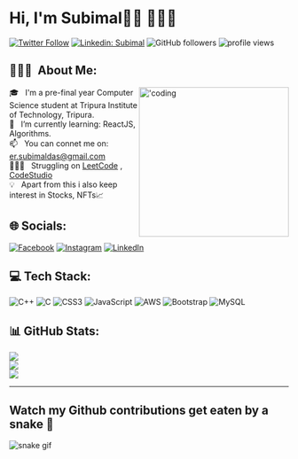 # Hi, I'm Subimal👋🏽 👨🏽‍💻

[![Twitter Follow](https://img.shields.io/twitter/follow/subimaldas_?label=Follow)](https://twitter.com/intent/follow?screen_name=subimaldas_)
[![Linkedin: Subimal](https://img.shields.io/badge/-Subimal-blue?style=flat-square&logo=Linkedin&logoColor=white&link=https://www.linkedin.com/in/subimaldas/)](https://www.linkedin.com/in/subimaldas/)
![GitHub followers](https://img.shields.io/github/followers/subimaldas?label=Das&style=social)
<img alt = "profile views" src="https://komarev.com/ghpvc/?username=subimaldas&color=brightgreen">




## 👨🏻‍💻 &nbsp;About Me:

<img align="right" alt="'coding"  width="270" src="https://cdn.dribbble.com/users/1162077/screenshots/3848914/programmer.gif">

🎓 &nbsp; I'm a pre-final year Computer Science student at Tripura Institute of Technology, Tripura.\
🌱 &nbsp; I’m currently learning: ReactJS, Algorithms.\
📫 &nbsp; You can connet me on: er.subimaldas@gmail.com\
👨🏽‍💻 &nbsp; Struggling on  <a href="https://www.leetcode.com/subimaldas/">LeetCode</a> , 
<a href="https://www.codingninjas.com/codestudio/profile/cd0d07a1-60f0-4234-a1a7-1f6375a359c1">CodeStudio</a>\
💡 &nbsp; Apart from this i also keep interest in Stocks, NFTs📈





## 🌐 Socials:
[![Facebook](https://img.shields.io/badge/Facebook-%231877F2.svg?logo=Facebook&logoColor=white)](https://facebook.com/subimaldas.in)
[![Instagram](https://img.shields.io/badge/Instagram-%23E4405F.svg?logo=Instagram&logoColor=white)](https://instagram.com/subimaldas.in) 
[![LinkedIn](https://img.shields.io/badge/LinkedIn-%230077B5.svg?logo=linkedin&logoColor=white)](https://linkedin.com/in/subimaldas) 


## 💻 Tech Stack:
![C++](https://img.shields.io/badge/c++-%2300599C.svg?style=plastic&logo=c%2B%2B&logoColor=white) ![C](https://img.shields.io/badge/c-%2300599C.svg?style=plastic&logo=c&logoColor=white) ![CSS3](https://img.shields.io/badge/css3-%231572B6.svg?style=plastic&logo=css3&logoColor=white) ![JavaScript](https://img.shields.io/badge/javascript-%23323330.svg?style=plastic&logo=javascript&logoColor=%23F7DF1E) ![AWS](https://img.shields.io/badge/AWS-%23FF9900.svg?style=plastic&logo=amazon-aws&logoColor=white) ![Bootstrap](https://img.shields.io/badge/bootstrap-%23563D7C.svg?style=plastic&logo=bootstrap&logoColor=white) ![MySQL](https://img.shields.io/badge/mysql-%2300f.svg?style=plastic&logo=mysql&logoColor=white)
## 📊 GitHub Stats:
![](https://github-readme-stats.vercel.app/api?username=subimaldas&theme=default&hide_border=false&include_all_commits=true&count_private=true)<br/>
![](https://github-readme-streak-stats.herokuapp.com/?user=subimaldas&theme=default&hide_border=false)<br/>
![](https://github-readme-stats.vercel.app/api/top-langs/?username=subimaldas&theme=default&hide_border=false&include_all_commits=true&count_private=true&layout=compact)

---
## Watch my Github contributions get eaten by a snake 🐍
![snake gif](https://github.com/subimaldas/subimaldas/blob/output/github-contribution-grid-snake.gif)
